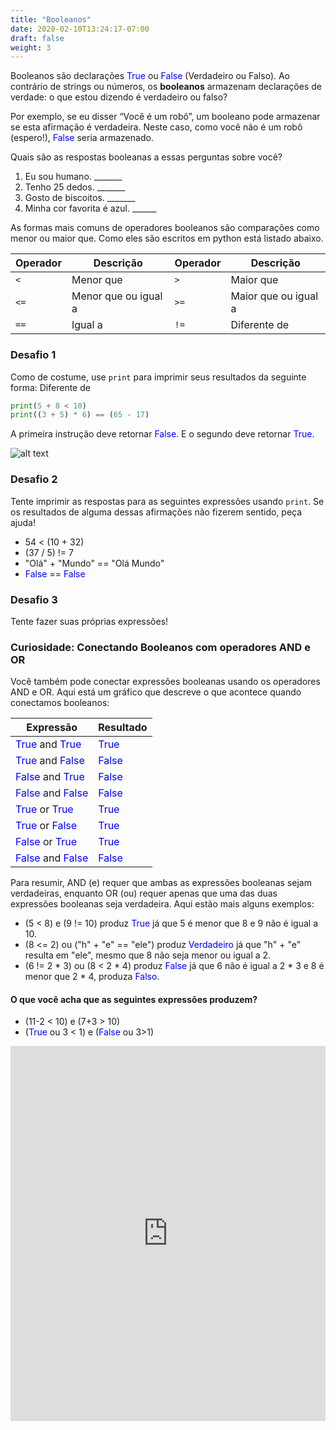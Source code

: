 ```yaml
---
title: "Booleanos"
date: 2020-02-10T13:24:17-07:00
draft: false
weight: 3
---
```


Booleanos são declarações <font color="blue">True</font> ou <font color="blue">False</font> (Verdadeiro ou Falso). Ao contrário de strings ou números, os <b>booleanos</b> armazenam declarações de verdade: o que estou dizendo é verdadeiro ou falso?

Por exemplo, se eu disser “Você é um robô”, um booleano pode armazenar se esta afirmação é verdadeira. Neste caso, como você não é um robô (espero!), <font color="blue">False</font> seria armazenado.

Quais são as respostas booleanas a essas perguntas sobre você?

1. Eu sou humano. _______
2. Tenho 25 dedos. _______
3. Gosto de biscoitos. _______
4. Minha cor favorita é azul. ______

As formas mais comuns de operadores booleanos são comparações como menor ou maior que. Como eles são escritos em python está listado abaixo.

| Operador | Descrição | Operador | Descrição |
| -------- | --------------------- | -------- | ------------------------ |
| `<`      | Menor que             | `>`      | Maior que                |
| `<=`     | Menor que ou igual a  | `>=`     | Maior que ou igual a     |
| `==`     | Igual a               | `!=`     | Diferente de             |

### Desafio 1
Como de costume, use `print` para imprimir seus resultados da seguinte forma: Diferente de

```python
print(5 + 8 < 10)
print((3 + 5) * 6) == (65 - 17)
```

A primeira instrução deve retornar <font color="blue">False</font>. E o segundo deve retornar <font color="blue">True</font>.

![alt text](../../img/booleans.png "imagem do exemplo acima mostrando que o primeiro é falso e o segundo é verdadeiro") 

### Desafio 2
Tente imprimir as respostas para as seguintes expressões usando `print`. Se os resultados de alguma dessas afirmações não fizerem sentido, peça ajuda!

- 54 < (10 + 32)
- (37 / 5) != 7
- "Olá" + "Mundo" == "Olá Mundo"
- <font color="blue">False</font> == <font color="blue">False</font>

### Desafio 3
Tente fazer suas próprias expressões!

### Curiosidade: Conectando Booleanos com operadores AND e OR

Você também pode conectar expressões booleanas usando os operadores AND e OR. Aqui está um gráfico que descreve o que acontece quando conectamos booleanos:

Expressão | Resultado
------------|----------
<font color="blue">True</font> and <font color="blue">True</font>  | <font color="blue">True</font> 
<font color="blue">True</font>  and <font color="blue">False</font> | <font color="blue">False</font>
<font color="blue">False</font> and <font color="blue">True</font> | <font color="blue">False</font>
<font color="blue">False</font> and <font color="blue">False</font> | <font color="blue">False</font>
<font color="blue">True</font>  or <font color="blue">True</font>  | <font color="blue">True</font> 
<font color="blue">True</font>  or <font color="blue">False</font> | <font color="blue">True</font> 
<font color="blue">False</font> or <font color="blue">True</font>  | <font color="blue">True</font> 
<font color="blue">False</font>  and <font color="blue">False</font> | <font color="blue">False</font>

Para resumir, AND (e) requer que ambas as expressões booleanas sejam verdadeiras, enquanto OR (ou) requer apenas que uma das duas expressões booleanas seja verdadeira. Aqui estão mais alguns exemplos:

- (5 < 8) e (9 != 10) produz <font color="blue">True</font> já que 5 é menor que 8 e 9 não é igual a 10.
- (8 <= 2) ou ("h" + "e" == "ele") produz <font color="blue">Verdadeiro</font> já que "h" + "e" resulta em "ele", mesmo que 8 não seja menor ou igual a 2.
- (6 != 2 * 3) ou (8 < 2 * 4) produz <font color="blue">False</font> já que 6 não é igual a 2 * 3 e 8 é menor que 2 * 4, produza <font color="blue">Falso</font>.

#### O que você acha que as seguintes expressões produzem?

- (11-2 < 10) e (7+3 > 10)
- (<font color="blue">True</font> ou 3 < 1) e (<font color="blue">False</font> ou 3>1)

<iframe src="https://trinket.io/embed/python/b238d85d0d" width="100%" height="600" frameborder="0" marginwidth="0" marginheight="0" allowfullscreen></iframe>